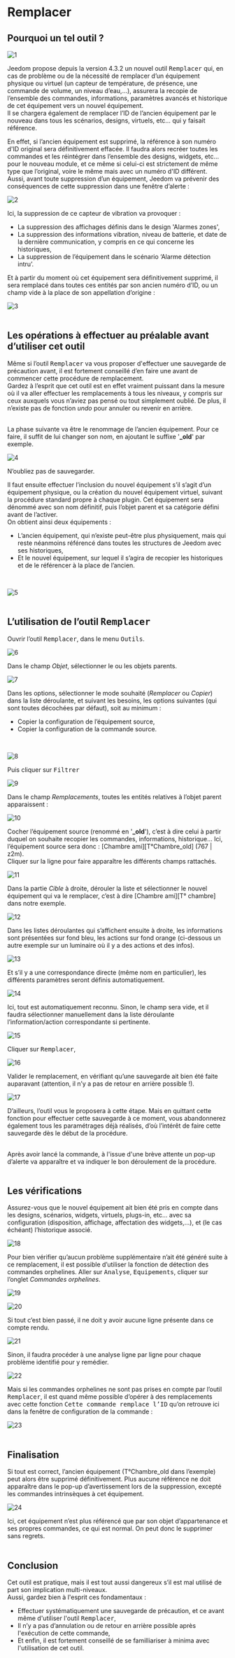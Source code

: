 # Remplacer

## Pourquoi un tel outil ?

![1]([https://github.com/jngdan/core/tree/alpha/docs/images/replace1.png)

Jeedom propose depuis la version 4.3.2 un nouvel outil <kbd>Remplacer</kbd> qui, en cas de problème ou de la nécessité de remplacer d’un équipement physique ou virtuel (un capteur de température, de présence, une commande de volume, un niveau d’eau,…), assurera la recopie de l’ensemble des commandes, informations, paramètres avancés et historique de cet équipement vers un nouvel équipement.<br>
Il se chargera également de remplacer l’ID de l’ancien équipement par le nouveau dans tous les scénarios, designs, virtuels, etc… qui y faisait référence.

En effet, si l’ancien équipement est supprimé, la référence à son numéro d'ID original sera définitivement effacée. Il faudra alors recréer toutes les commandes et les réintégrer dans l’ensemble des designs, widgets, etc… pour le nouveau module, et ce même si celui-ci est strictement de même type que l’original, voire le même mais avec un numéro d'ID différent.<br>
Aussi, avant toute suppression d’un équipement, Jeedom va prévenir des conséquences de cette suppression dans une fenêtre d’alerte :

![2](https://github.com/jngdan/core/tree/alpha/docs/images/replace2.png)

Ici, la suppression de ce capteur de vibration va provoquer :

- La suppression des affichages définis dans le design 'Alarmes zones',
- La suppression des informations vibration, niveau de batterie, et date de la dernière communication, y compris en ce qui concerne les historiques,
- La suppression de l’équipement dans le scénario ‘Alarme détection intru’.

Et à partir du moment où cet équipement sera définitivement supprimé, il sera remplacé dans toutes ces entités par son ancien numéro d’ID, ou un champ vide à la place de son appellation d’origine :

![3](https://github.com/jngdan/core/tree/alpha/docs/images/replace3.png)
<br><br>

## Les opérations à effectuer au préalable avant d’utiliser cet outil

Même si l’outil <kbd>Remplacer</kbd> va vous proposer d'effectuer une sauvegarde de précaution avant, il est fortement conseillé d’en faire une avant de commencer cette procédure de remplacement.<br>
Gardez à l’esprit que cet outil est en effet vraiment puissant dans la mesure où il va aller effectuer les remplacements à tous les niveaux, y compris sur ceux auxquels vous n’aviez pas pensé ou tout simplement oublié. De plus, il n’existe pas de fonction *undo* pour annuler ou revenir en arrière.<br><br>

La phase suivante va être le renommage de l’ancien équipement. Pour ce faire, il suffit de lui changer son nom, en ajoutant le suffixe '**_old**' par exemple.

![4](https://github.com/jngdan/core/tree/alpha/docs/images/replace4.png)
<br>

N’oubliez pas de sauvegarder.
<br>

Il faut ensuite effectuer l’inclusion du nouvel équipement s’il s’agit d’un équipement physique, ou la création du nouvel équipement virtuel, suivant la procédure standard propre à chaque plugin.
Cet équipement sera dénommé avec son nom définitif, puis l’objet parent et sa catégorie défini avant de l’activer. 
<br>
On obtient ainsi deux équipements :

- L’ancien équipement, qui n’existe peut-être plus physiquement, mais qui reste néanmoins référencé dans toutes les structures de Jeedom avec ses historiques,
- Et le nouvel équipement, sur lequel il s’agira de recopier les historiques et de le référencer à la place de l’ancien.
<br>

![5](https://github.com/jngdan/core/tree/alpha/docs/images/replace5.png)
<br><br>

## L’utilisation de l’outil <kbd>Remplacer</kbd>

Ouvrir l’outil <kbd>Remplacer</kbd>, dans le menu <kbd>Outils</kbd>.

![6](hhttps://github.com/jngdan/core/tree/alpha/docs/images/replace6.png)
<br>

Dans le champ *Objet*, sélectionner le ou les objets parents.

![7](https://github.com/jngdan/core/tree/alpha/docs/images/replace7.png)
<br>

Dans les options, sélectionner le mode souhaité (*Remplacer* ou *Copier*) dans la liste déroulante, et suivant les besoins, les options suivantes (qui sont toutes décochées par défaut), soit au minimum :

- Copier la configuration de l’équipement source,
- Copier la configuration de la commande source.
<br>

![8](https://github.com/jngdan/core/tree/alpha/docs/images/replace8.png)
<br>

Puis cliquer sur <kbd>Filtrer</kbd>

![9](https://github.com/jngdan/core/tree/alpha/docs/images/replace9.png)
<br>

Dans le champ *Remplacements*, toutes les entités relatives à l’objet parent apparaissent :

![10](https://github.com/jngdan/core/tree/alpha/docs/images/replace10.png)
<br>

Cocher l’équipement source (renommé en '**_old**'), c’est à dire celui à partir duquel on souhaite recopier les commandes, informations, historique…
Ici, l’équipement source sera donc : [Chambre ami][T°Chambre_old] (767 | z2m).<br>
Cliquer sur la ligne pour faire apparaître les différents champs rattachés.

![11](https://github.com/jngdan/core/tree/alpha/docs/images/replace11.png)
<br>

Dans la partie *Cible* à droite, dérouler la liste et sélectionner le nouvel équipement qui va le remplacer, c’est à dire [Chambre ami][T° chambre] dans notre exemple.

![12](https://github.com/jngdan/core/tree/alpha/docs/images/images/replace12.png)
<br>

Dans les listes déroulantes qui s’affichent ensuite à droite, les informations sont présentées sur fond bleu, les actions sur fond orange (ci-dessous un autre exemple sur un luminaire où il y a des actions et des infos).

![13](https://github.com/jngdan/core/tree/alpha/docs/images/replace13.png)
<br>

Et s’il y a une correspondance directe (même nom en particulier), les différents paramètres seront définis automatiquement.

![14](https://github.com/jngdan/core/tree/alpha/docs/images/replace14.png)
<br>

Ici, tout est automatiquement reconnu.
Sinon, le champ sera vide, et il faudra sélectionner manuellement dans la liste déroulante l’information/action correspondante si pertinente.

![15](https://github.com/jngdan/core/tree/alpha/docs/images/replace15.png)
<br>

Cliquer sur <kbd>Remplacer</kbd>,

![16](https://github.com/jngdan/core/tree/alpha/docs/images/images/replace16.png)
<br>

Valider le remplacement, en vérifiant qu’une sauvegarde ait bien été faite auparavant (attention, il n’y a pas de retour en arrière possible !).

![17](https://github.com/jngdan/core/tree/alpha/docs/images/replace17.png)
<br>

D’ailleurs, l’outil vous le proposera à cette étape. Mais en quittant cette fonction pour effectuer cette sauvegarde à ce moment, vous abandonnerez également tous les paramétrages déjà réalisés, d’où l’intérêt de faire cette sauvegarde dès le début de la procédure.<br><br>

Après avoir lancé la commande, à l'issue d'une brève attente un pop-up d’alerte va apparaître et va indiquer le bon déroulement de la procédure.<br><br>

## Les vérifications

Assurez-vous que le nouvel équipement ait bien été pris en compte dans les designs, scénarios, widgets, virtuels, plugs-in, etc… avec sa configuration (disposition, affichage, affectation des widgets,…), et (le cas échéant) l’historique associé.

![18](https://github.com/jngdan/core/tree/alpha/docs/images/replace18.png)
<br>

Pour bien vérifier qu’aucun problème supplémentaire n’ait été généré suite à ce remplacement, il est possible d’utiliser la fonction de détection des commandes orphelines.
Aller sur <kbd>Analyse</kbd>, <kbd>Equipements</kbd>, cliquer sur l’onglet *Commandes orphelines*.

![19](https://github.com/jngdan/core/tree/alpha/docs/images/replace19.png)
<br>

![20](https://github.com/jngdan/core/tree/alpha/docs/images/replace20.png)
<br>

Si tout c’est bien passé, il ne doit y avoir aucune ligne présente dans ce compte rendu.
 
![21](https://github.com/jngdan/core/tree/alpha/docs/images/replace21.png)
<br>

Sinon, il faudra procéder à une analyse ligne par ligne pour chaque problème identifié pour y remédier.

![22](https://github.com/jngdan/core/tree/alpha/docs/images/replace22.png)
<br>

Mais si les commandes orphelines ne sont pas prises en compte par l’outil <kbd>Remplacer</kbd>, il est quand même possible d’opérer à des remplacements avec cette fonction <kbd>Cette commande remplace l’ID</kbd> qu’on retrouve ici dans la fenêtre de configuration de la commande :

![23](https://github.com/jngdan/core/tree/alpha/docs/images/replace23.png)
<br><br>

## Finalisation

Si tout est correct, l’ancien équipement (T°Chambre_old dans l’exemple) peut alors être supprimé définitivement. Plus aucune référence ne doit apparaître dans le pop-up d’avertissement lors de la suppression, excepté les commandes intrinsèques à cet équipement.

![24](https://github.com/jngdan/core/tree/alpha/docs/images/replace24.png)
<br>

Ici, cet équipement n’est plus référencé que par son objet d’appartenance et ses propres commandes, ce qui est normal. On peut donc le supprimer sans regrets.<br><br>

## Conclusion

Cet outil est pratique, mais il est tout aussi dangereux s’il est mal utilisé de part son implication multi-niveaux.<br>
Aussi, gardez bien à l'esprit ces fondamentaux :

- Effectuer systématiquement une sauvegarde de précaution, et ce avant même d'utiliser l'outil <kbd>Remplacer</kbd>,
- Il n’y a pas d’annulation ou de retour en arrière possible après l'exécution de cette commande,
- Et enfin, il est fortement conseillé de se familliariser à minima avec l'utilisation de cet outil.

